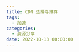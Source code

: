 ```yaml
---
title: CDN 选择与推荐
tags:
  - 加速
categories:
  - 资源分享
date: 2022-10-13 00:00:00
---
```


> 

<!-- more -->

## 
